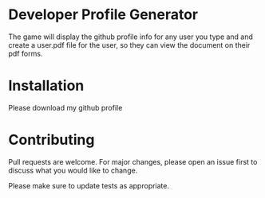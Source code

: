 # Developer Profile Generator
The game will display the github profile info for any user you type and and create a user.pdf file for the user, so they can view the document on their pdf forms. 

# Installation
Please download my github profile

# Contributing
Pull requests are welcome. For major changes, please open an issue first to discuss what you would like to change.

Please make sure to update tests as appropriate.
